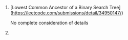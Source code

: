 1. [Lowest Common Ancestor of a Binary Search Tree] (https://leetcode.com/submissions/detail/34950147/)

   No complete consideration of details
2. 
